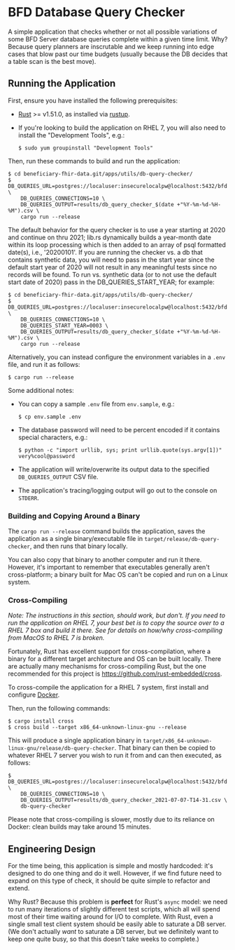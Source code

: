 # BFD Database Query Checker

A simple application that checks whether or not all possible variations of
  some BFD Server database queries complete within a given time limit.
Why?
Because query planners are inscrutable
  and we keep running into edge cases that blow past our time budgets
  (usually because the DB decides that a table scan is the best move).


## Running the Application

First, ensure you have installed the following prerequisites:

* [Rust](https://www.rust-lang.org/) >= v1.51.0, as installed via [rustup](https://www.rust-lang.org/learn/get-started).
* If you're looking to build the application on RHEL 7,
    you will also need to install the "Development Tools", e.g.:

    ```shell
    $ sudo yum groupinstall "Development Tools"
    ```

Then, run these commands to build and run the application:

```shell
$ cd beneficiary-fhir-data.git/apps/utils/db-query-checker/
$ DB_QUERIES_URL=postgres://localuser:insecurelocalpw@localhost:5432/bfd \
    DB_QUERIES_CONNECTIONS=10 \
    DB_QUERIES_OUTPUT=results/db_query_checker_$(date +"%Y-%m-%d-%H-%M").csv \
    cargo run --release
```

The default behavior for the query checker is to use a year starting at 2020 and continue
on thru 2021; lib.rs dynamically builds a year-month date within its loop processing which
is then added to an array of psql formatted date(s), i.e., '20200101'. If you are running
the checker vs. a db that contains synthetic data, you will need to pass in the start year
since the default start year of 2020 will not result in any meaningful tests since no records
will be found. To run vs. synthetic data (or to not use the default start date of 2020) pass
in the DB_QUERIES_START_YEAR; for example:

```shell
$ cd beneficiary-fhir-data.git/apps/utils/db-query-checker/
$ DB_QUERIES_URL=postgres://localuser:insecurelocalpw@localhost:5432/bfd \
    DB_QUERIES_CONNECTIONS=10 \
    DB_QUERIES_START_YEAR=0003 \
    DB_QUERIES_OUTPUT=results/db_query_checker_$(date +"%Y-%m-%d-%H-%M").csv \
    cargo run --release
```

Alternatively,
  you can instead configure the environment variables in a `.env` file,
  and run it as follows:

```
$ cargo run --release
```

Some additional notes:

* You can copy a sample `.env` file from `env.sample`, e.g.:

    ```
    $ cp env.sample .env
    ```

* The database password will need to be percent encoded if it contains special characters, e.g.:

    ```
    $ python -c "import urllib, sys; print urllib.quote(sys.argv[1])" very%cool@password
    ```

* The application will write/overwrite its output data to the specified `DB_QUERIES_OUTPUT` CSV file.
* The application's tracing/logging output will go out to the console on `STDERR`.


### Building and Copying Around a Binary

The `cargo run --release` command builds the application,
  saves the application as a single binary/executable file in `target/release/db-query-checker`,
  and then runs that binary locally.

You can also copy that binary to another computer and run it there.
However, it's important to remember that executables generally aren't cross-platform;
  a binary built for Mac OS can't be copied and run on a Linux system.


### Cross-Compiling

<em>
Note:
The instructions in this section, should work, but don't.
If you need to run the application on RHEL 7,
  your best bet is to copy the source over to a RHEL 7 box and build it there.
See <https://github.com/rust-embedded/cross/issues/455#issuecomment-883514537>
  for details on how/why cross-compiling from MacOS to RHEL 7 is broken.
</em>

Fortunately, Rust has excellent support for cross-compilation,
  where a binary for a different target architecture and OS can be built locally.
There are actually many mechanisms for cross-compiling Rust,
  but the one recommended for this project is
  <https://github.com/rust-embedded/cross>.

To cross-compile the application for a RHEL 7 system,
  first install and configure [Docker](https://www.docker.com).

Then, run the following commands:

```
$ cargo install cross
$ cross build --target x86_64-unknown-linux-gnu --release
```

This will produce a single application binary
  in `target/x86_64-unknown-linux-gnu/release/db-query-checker`.
That binary can then be copied to whatever RHEL 7 server you wish to run it from
  and can then executed, as follows:

```shell
$ DB_QUERIES_URL=postgres://localuser:insecurelocalpw@localhost:5432/bfd \
    DB_QUERIES_CONNECTIONS=10 \
    DB_QUERIES_OUTPUT=results/db_query_checker_2021-07-07-T14-31.csv \
    db-query-checker
```

Please note that cross-compiling is slower, mostly due to its reliance on Docker:
  clean builds may take around 15 minutes.


## Engineering Design

For the time being, this application is simple and mostly hardcoded:
  it's designed to do one thing and do it well.
However, if we find future need to expand on this type of check,
  it should be quite simple to refactor and extend.

Why Rust?
Because this problem is **perfect** for Rust's `async` model:
  we need to run many iterations of slightly different test scripts,
  which all will spend most of their time waiting around for I/O to complete.
With Rust, even a single small test client system should be easily able to saturate a DB server.
(We don't actually _want_ to saturate a DB server,
  but we definitely want to keep one quite busy,
  so that this doesn't take weeks to complete.)